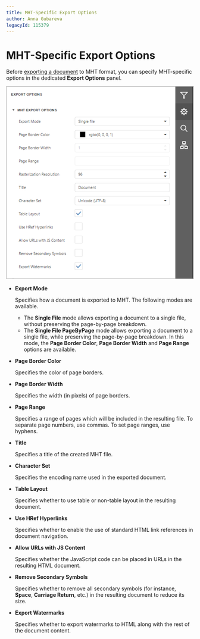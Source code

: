 ```yaml
---
title: MHT-Specific Export Options
author: Anna Gubareva
legacyId: 115379
---
```

# MHT-Specific Export Options
Before [exporting a document](export-a-document.md) to MHT format, you can specify MHT-specific options in the dedicated **Export Options** panel.

![EUD_HTML5DV_MhtExportOptions](../../../images/img121801.png)
* **Export Mode**
	
	Specifies how a document is exported to MHT. The following modes are available.
	* The **Single File** mode allows exporting a document to a single file, without preserving the page-by-page breakdown.
	* The **Single File PageByPage** mode allows exporting a document to a single file, while preserving the page-by-page breakdown. In this mode, the **Page Border Color**, **Page Border Width** and **Page Range** options are available.
* **Page Border Color**
	
	Specifies the color of page borders.
* **Page Border Width**
	
	Specifies the width (in pixels) of page borders.
* **Page Range**
	
	Specifies a range of pages which will be included in the resulting file. To separate page numbers, use commas. To set page ranges, use hyphens.
* **Title**
	
	Specifies a title of the created MHT file.
* **Character Set**
	
	Specifies the encoding name used in the exported document.
* **Table Layout**
	
	Specifies whether to use table or non-table layout in the resulting document.
* **Use HRef Hyperlinks**
	
	Specifies whether to enable the use of standard HTML link references in document navigation.
* **Allow URLs with JS Content**
	
	Specifies whether the JavaScript code can be placed in URLs in the resulting HTML document.
* **Remove Secondary Symbols**
	
	Specifies whether to remove all secondary symbols (for instance, **Space**, **Carriage Return**, etc.) in the resulting document to reduce its size.
* **Export Watermarks**
	
	Specifies whether to export watermarks to HTML along with the rest of the document content.
